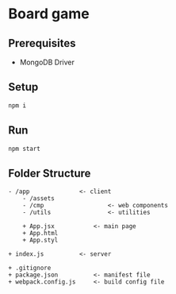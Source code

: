 Board game
==========

Prerequisites
-------------

- MongoDB Driver

Setup
-----

```bash
npm i
```

Run
---

```bash
npm start
```

Folder Structure
----------------

```
- /app				<- client
	- /assets
	- /cmp					<- web components
	- /utils				<- utilities

	+ App.jsx			<- main page
	+ App.html
	+ App.styl

+ index.js			<- server

+ .gitignore
+ package.json			<- manifest file
+ webpack.config.js		<- build config file
```
